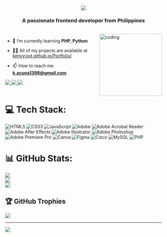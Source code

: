 <h1 align="center">
  <img src="https://readme-typing-svg.herokuapp.com/?font=Righteous&size=30&center=true&vCenter=true&width=500&height=70&duration=3000&lines=Hi+There!+👋;+I'm+Ken+Acuña!;" /></h1>
<h3 align="center">A passionate frontend developer from Philippines</h3></br>

<img align="right" alt="coding" width="200" src="https://media2.giphy.com/media/v1.Y2lkPTc5MGI3NjExdWh1emY1bHVpM2dsYTJoa2c5OW1vN3l2ajA3M3h3ZmJ0MXJxdmNmdSZlcD12MV9pbnRlcm5hbF9naWZfYnlfaWQmY3Q9Zw/elrFAUtV7ZOH7TSPhF/giphy.webp">

- 🌱 I’m currently learning **PHP, Python**

- 👨‍💻 All of my projects are available at [kenyyyxd.github.io/Portfolio/](kenyyyxd.github.io/Portfolio/)

- 📫 How to reach me **k.acuna1398@gmail.com**
<div align="left">
<a href="mailto:k.acuna1398@gmail.com">
<img src="https://img.shields.io/badge/Gmail-333333?style=for-the-badge&logo=gmail&logoColor=red"/>
</a> 
<a href="www.linkedin.com/in/kaacuna13">
<img src="https://img.shields.io/badge/Linkedin-0077b5?style=for-the-badge&logo=linkedin&logoColor=white" target="_blank" />
</a> 
  <a href="kenyyyxd.github.io/Portfolio/">
<img src="https://img.shields.io/badge/Portfolio-ff5722?style=for-the-badge&logo=todoist&logoColor=white" target="_blank" />
</a> 
</br></br>
</div>


# 💻 Tech Stack:
![HTML5](https://img.shields.io/badge/html5-%23E34F26.svg?style=for-the-badge&logo=html5&logoColor=white) ![CSS3](https://img.shields.io/badge/css3-%231572B6.svg?style=for-the-badge&logo=css3&logoColor=white) ![JavaScript](https://img.shields.io/badge/javascript-%23323330.svg?style=for-the-badge&logo=javascript&logoColor=%23F7DF1E) ![Adobe](https://img.shields.io/badge/adobe-%23FF0000.svg?style=for-the-badge&logo=adobe&logoColor=white) ![Adobe Acrobat Reader](https://img.shields.io/badge/Adobe%20Acrobat%20Reader-EC1C24.svg?style=for-the-badge&logo=Adobe%20Acrobat%20Reader&logoColor=white) ![Adobe After Effects](https://img.shields.io/badge/Adobe%20After%20Effects-9999FF.svg?style=for-the-badge&logo=Adobe%20After%20Effects&logoColor=white) ![Adobe Illustrator](https://img.shields.io/badge/adobe%20illustrator-%23FF9A00.svg?style=for-the-badge&logo=adobe%20illustrator&logoColor=white) ![Adobe Photoshop](https://img.shields.io/badge/adobe%20photoshop-%2331A8FF.svg?style=for-the-badge&logo=adobe%20photoshop&logoColor=white) ![Adobe Premiere Pro](https://img.shields.io/badge/Adobe%20Premiere%20Pro-9999FF.svg?style=for-the-badge&logo=Adobe%20Premiere%20Pro&logoColor=white) ![Canva](https://img.shields.io/badge/Canva-%2300C4CC.svg?style=for-the-badge&logo=Canva&logoColor=white) ![Figma](https://img.shields.io/badge/figma-%23F24E1E.svg?style=for-the-badge&logo=figma&logoColor=white) ![Cisco](https://img.shields.io/badge/cisco-%23049fd9.svg?style=for-the-badge&logo=cisco&logoColor=black) ![MySQL](https://img.shields.io/badge/mysql-4479A1.svg?style=for-the-badge&logo=mysql&logoColor=white) ![PHP](https://img.shields.io/badge/php-%23777BB4.svg?style=for-the-badge&logo=php&logoColor=white) 
# 📊 GitHub Stats:
![](https://github-readme-stats.vercel.app/api?username=Kenyyyxd&theme=nightowl&hide_border=false&include_all_commits=false&count_private=false)<br/>
![](https://github-readme-streak-stats.herokuapp.com/?user=Kenyyyxd&theme=nightowl&hide_border=false)<br/>
![](https://github-readme-stats.vercel.app/api/top-langs/?username=Kenyyyxd&theme=nightowl&hide_border=false&include_all_commits=false&count_private=false&layout=compact)

## 🏆 GitHub Trophies
![](https://github-profile-trophy.vercel.app/?username=Kenyyyxd&theme=tokyonight&no-frame=false&no-bg=false&margin-w=4)

---
[![](https://visitcount.itsvg.in/api?id=Kenyyyxd&icon=0&color=6)](https://visitcount.itsvg.in)

<!-- Proudly created with GPRM ( https://gprm.itsvg.in ) -->
